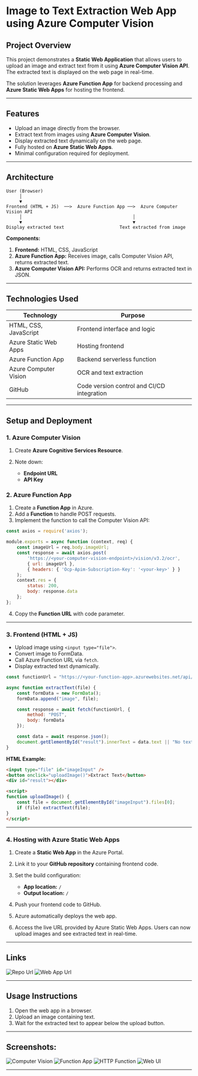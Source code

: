 # **Image to Text Extraction Web App using Azure Computer Vision**

## **Project Overview**

This project demonstrates a **Static Web Application** that allows users to upload an image and extract text from it using **Azure Computer Vision API**. The extracted text is displayed on the web page in real-time.

The solution leverages **Azure Function App** for backend processing and **Azure Static Web Apps** for hosting the frontend.

---

## **Features**

* Upload an image directly from the browser.
* Extract text from images using **Azure Computer Vision**.
* Display extracted text dynamically on the web page.
* Fully hosted on **Azure Static Web Apps**.
* Minimal configuration required for deployment.

---

## **Architecture**

```text
User (Browser)
     │
     ▼
Frontend (HTML + JS)  ──>  Azure Function App ──>  Azure Computer Vision API
     │                                          │
     ▼                                          ▼
Display extracted text                     Text extracted from image
```

**Components:**

1. **Frontend:** HTML, CSS, JavaScript
2. **Azure Function App:** Receives image, calls Computer Vision API, returns extracted text.
3. **Azure Computer Vision API:** Performs OCR and returns extracted text in JSON.

---

## **Technologies Used**

| Technology            | Purpose                                    |
| --------------------- | ------------------------------------------ |
| HTML, CSS, JavaScript | Frontend interface and logic               |
| Azure Static Web Apps | Hosting frontend                           |
| Azure Function App    | Backend serverless function                |
| Azure Computer Vision | OCR and text extraction                    |
| GitHub                | Code version control and CI/CD integration |

---

## **Setup and Deployment**

### **1. Azure Computer Vision**

1. Create **Azure Cognitive Services Resource**.
2. Note down:

   * **Endpoint URL**
   * **API Key**

### **2. Azure Function App**

1. Create a **Function App** in Azure.
2. Add a **Function** to handle POST requests.
3. Implement the function to call the Computer Vision API:

```javascript
const axios = require('axios');

module.exports = async function (context, req) {
    const imageUrl = req.body.imageUrl;
    const response = await axios.post(
        'https://<your-computer-vision-endpoint>/vision/v3.2/ocr',
        { url: imageUrl },
        { headers: { 'Ocp-Apim-Subscription-Key': '<your-key>' } }
    );
    context.res = {
        status: 200,
        body: response.data
    };
};
```

4. Copy the **Function URL** with code parameter.

---

### **3. Frontend (HTML + JS)**

* Upload image using `<input type="file">`.
* Convert image to FormData.
* Call Azure Function URL via `fetch`.
* Display extracted text dynamically.

```javascript
const functionUrl = "https://<your-function-app>.azurewebsites.net/api/<function-name>?code=<function-key>";

async function extractText(file) {
    const formData = new FormData();
    formData.append("image", file);

    const response = await fetch(functionUrl, {
        method: "POST",
        body: formData
    });

    const data = await response.json();
    document.getElementById("result").innerText = data.text || "No text detected";
}
```

**HTML Example:**

```html
<input type="file" id="imageInput" />
<button onclick="uploadImage()">Extract Text</button>
<div id="result"></div>

<script>
function uploadImage() {
    const file = document.getElementById("imageInput").files[0];
    if (file) extractText(file);
}
</script>
```

---

### **4. Hosting with Azure Static Web Apps**

1. Create a **Static Web App** in the Azure Portal.
2. Link it to your **GitHub repository** containing frontend code.
3. Set the build configuration:

   * **App location:** `/`
   * **Output location:** `/`
4. Push your frontend code to GitHub.
5. Azure automatically deploys the web app.
6. Access the live URL provided by Azure Static Web Apps. Users can now upload images and see extracted text in real-time.

---


## **Links**  
![Repo Url](https://github.com/malaikatariq/image-analyzer)
![Web App Url](https://yellow-mushroom-0f3e5fb03.1.azurestaticapps.net/)


---

## **Usage Instructions**

1. Open the web app in a browser.
2. Upload an image containing text.
3. Wait for the extracted text to appear below the upload button.

---
## Screenshots:

![Computer Vision](https://github.com/malaikatariq/MLSA-UET-Internship/blob/main/Cloud-Computing/Week-04/Project-02/assets/Computer%20Vision.png)
![Function App](https://github.com/malaikatariq/MLSA-UET-Internship/blob/main/Cloud-Computing/Week-04/Project-02/assets/Function%20App.png)
![HTTP Function](https://github.com/malaikatariq/MLSA-UET-Internship/blob/main/Cloud-Computing/Week-04/Project-02/assets/HTTP%20Function.png)
![Web UI](https://github.com/malaikatariq/MLSA-UET-Internship/blob/main/Cloud-Computing/Week-04/Project-02/assets/Web%20UI.png)

---
